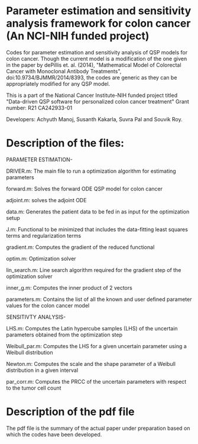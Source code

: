 # Parameter estimation and sensitivity analysis framework for colon cancer (An NCI-NIH funded project)
Codes for parameter estimation and sensitivity analysis of QSP models for colon cancer. 
Though the current model is a modification of the one given in the paper by dePillis et. al. (2014), "Mathematical Model of Colorectal Cancer with Monoclonal Antibody Treatments", doi:10.9734/BJMMR/2014/8393, the codes are generic as they can be appropriately modified for any QSP model.

This is a part of the National Cancer Institute-NIH funded project titled "Data-driven QSP software for personalized colon cancer treatment"
Grant number: R21 CA242933-01

Developers: Achyuth Manoj, Susanth Kakarla, Suvra Pal and Souvik Roy.

# Description of the files:
PARAMETER ESTIMATION-

DRIVER.m: The main file to run a optimization algorithm for estimating parameters

forward.m: Solves the forward ODE QSP model for colon cancer

adjoint.m: solves the adjoint ODE 

data.m: Generates the patient data to be fed in as input for the optimization setup

J.m: Functional to be minimized that includes the data-fitting least squares terms and regularization terms

gradient.m: Computes the gradient of the reduced functional

optim.m: Optimization solver

lin_search.m: Line search algorithm required for the gradient step of the optimization solver

inner_g.m: Computes the inner product of 2 vectors

parameters.m: Contains the list of all the known and user defined parameter values for the colon cancer model

SENSITIVTY ANALYSIS-

LHS.m: Computes the Latin hypercube samples (LHS) of the uncertain parameters obtained from the optimization step

Weibull_par.m: Computes the LHS for a given uncertain parameter using a Weibull distribution

Newton.m: Computes the scale and the shape parameter of a Weibull distribution in a given interval

par_corr.m: Computes the PRCC of the uncertain parameters with respect to the tumor cell count

# Description of the pdf file
The pdf file is the summary of the actual paper under preparation based on which the codes have been developed.
